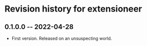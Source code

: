 # Revision history for extensioneer

## 0.1.0.0 -- 2022-04-28

* First version. Released on an unsuspecting world.
